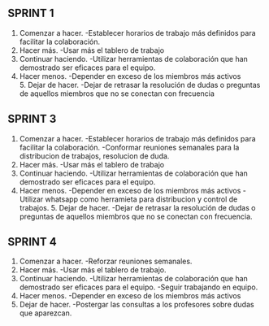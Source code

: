 ## SPRINT 1

1. Comenzar a hacer.
    -Establecer horarios de trabajo más definidos para facilitar la colaboración.
2. Hacer más.
    -Usar más el tablero de trabajo
3. Continuar haciendo.
    -Utilizar herramientas de colaboración que han demostrado ser eficaces para el equipo.
4. Hacer menos.
    -Depender en exceso de los miembros más activos
5. Dejar de hacer.
    -Dejar de retrasar la resolución de dudas o preguntas de aquellos miembros que no se conectan con frecuencia


## SPRINT 3

1. Comenzar a hacer.
    -Establecer horarios de trabajo más definidos para facilitar la colaboración.
    -Conformar reuniones semanales para la distribucion de trabajos, resolucion de duda.
2. Hacer más.
    -Usar más el tablero de trabajo
3. Continuar haciendo.
    -Utilizar herramientas de colaboración que han demostrado ser eficaces para el equipo.
4. Hacer menos.
    -Depender en exceso de los miembros más activos
    -Utilizar whatsapp como herramieta para distribucion y control de trabajos.
5. Dejar de hacer.
    -Dejar de retrasar la resolución de dudas o preguntas de aquellos miembros que no se conectan con frecuencia.


## SPRINT 4

1. Comenzar a hacer.
    -Reforzar reuniones semanales.
2. Hacer más.
    -Usar más el tablero de trabajo.
3. Continuar haciendo.
    -Utilizar herramientas de colaboración que han demostrado ser eficaces para el equipo.
    -Seguir trabajando en equipo.
4. Hacer menos.
    -Depender en exceso de los miembros más activos
5. Dejar de hacer.
    -Postergar las consultas a los profesores sobre dudas que aparezcan.